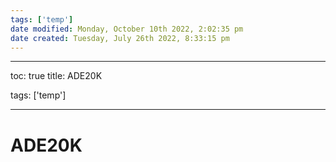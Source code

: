 ```yaml
---
tags: ['temp']
date modified: Monday, October 10th 2022, 2:02:35 pm
date created: Tuesday, July 26th 2022, 8:33:15 pm
---
```


---

toc: true
title: ADE20K

tags: ['temp']

---

# ADE20K




